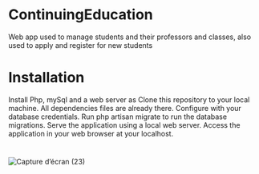 # ContinuingEducation
Web app used to manage students and their professors and classes, also used to apply and register for new students 

# Installation 
Install Php, mySql and a web server as 
Clone this repository to your local machine.
All dependencies files are already there.
Configure with your database credentials.
Run php artisan migrate to run the database migrations.
Serve the application using a local web server.
Access the application in your web browser at your localhost.

# #

![Capture d’écran (23)](https://user-images.githubusercontent.com/81829785/222306055-a284c188-95c7-4dd3-9d2d-a67fca3016bb.png)

